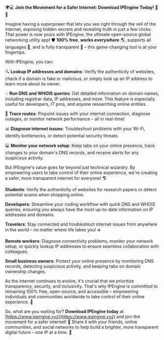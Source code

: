 🌍💻 **Join the Movement for a Safer Internet: Download IPEngine Today!** 📡🔜

Imagine having a superpower that lets you see right through the veil of the internet, exposing hidden secrets and revealing truth in just a few clicks. That power is now yours with IPEngine, the ultimate open-source global networking utility app! 🛡️ **100% free**, **works everywhere** 🌎, supports all languages 💬, and is fully transparent 💯 – this game-changing tool is at your fingertips.

With IPEngine, you can:

🔍 **Lookup IP addresses and domains**: Verify the authenticity of websites, check if a domain is fake or malicious, or simply look up an IP address to learn more about its owner.

💡 **Run DNS and WHOIS queries**: Get detailed information on domain names, including registrar data, IP addresses, and more. This feature is especially useful for developers, IT pros, and anyone researching online entities.

🚀 **Trace routes**: Pinpoint issues with your internet connection, diagnose outages, or monitor network performance – all in real-time!

📊 **Diagnose internet issues**: Troubleshoot problems with your Wi-Fi, identify bottlenecks, or detect potential security threats.

💻 **Monitor your network setup**: Keep tabs on your online presence, track changes to your domain's DNS records, and receive alerts for any suspicious activity.

But IPEngine's value goes far beyond just technical wizardry. By empowering users to take control of their online experience, we're creating a safer, more transparent internet for everyone! 🌎

**Students**: Verify the authenticity of websites for research papers or detect potential scams when shopping online.

**Developers**: Streamline your coding workflow with quick DNS and WHOIS queries, ensuring you always have the most up-to-date information on IP addresses and domains.

**Travelers**: Stay connected and troubleshoot internet issues from anywhere in the world – no matter where life takes you! ✈️

**Remote workers**: Diagnose connectivity problems, monitor your network setup, or quickly lookup IP addresses to ensure seamless collaboration with colleagues.

**Small business owners**: Protect your online presence by monitoring DNS records, detecting suspicious activity, and keeping tabs on domain ownership changes.

As the internet continues to evolve, it's crucial that we prioritize transparency, security, and inclusivity. That's why IPEngine is committed to remaining 100% free, open-source, and accessible – empowering individuals and communities worldwide to take control of their online experience. 🌟

So, what are you waiting for? **Download IPEngine today** at [https://www.ipengine.xyz](https://www.ipengine.xyz) and join the movement for a safer internet! 💪 Share it with your friends, online communities, and social networks to help build a brighter, more transparent digital future – one IP at a time. 🌟